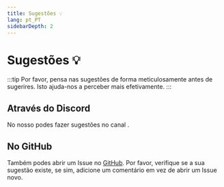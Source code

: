 ```yaml
---
title: Sugestões 💡
lang: pt_PT
sidebarDepth: 2
---
```


# Sugestões :bulb:

:::tip
Por favor, pensa nas sugestões de forma meticulosamente antes de sugerires. Isto ajuda-nos a perceber mais efetivamente.
:::

## Através do Discord

No nosso <discord/> podes fazer sugestões no canal <discord-channel channel="suggestions"/>.

## No GitHub

Também podes abrir um Issue no [GitHub][github.issues]. Por favor, verifique se a sua sugestão existe, se sim, adicione um comentário em vez de abrir um Issue novo.

<!-- ==START_FOOTER== Do NOT edit anything below this line! Any edits will be removed as content is auto generated! -->
[lssm.status]: https://status.lss-manager.de/
[lssm.discord]: https://discord.gg/RcTNjpB
[lssm.userscript]: https://v4.lss-manager.de/lssm-v4.user.js
[lssm.donations]: https://donate.lss-manager.de/
[docs]: https://docs.lss-manager.de/
[docs.home]: /pt_PT/
[docs.apps]: /pt_PT/apps.md
[docs.appstore]: /pt_PT/appstore.md
[docs.bugs]: /pt_PT/bugs.md
[docs.error_report]: /pt_PT/error_report.md
[docs.faq]: /pt_PT/faq.md
[docs.metadata]: /pt_PT/metadata.md
[docs.other]: /pt_PT/other.md
[docs.settings]: /pt_PT/settings.md
[docs.suggestions]: /pt_PT/suggestions.md
[docs.support]: /pt_PT/support.md
[games.self]: https://jogo-operador112.com
[tampermonkey]: https://tampermonkey.net/
[github]: https://github.com/LSS-Manager/LSSM-V.4
[github.issues]: https://github.com/LSS-Manager/LSSM-V.4/issues
[github.issues.open]: https://github.com/LSS-Manager/LSSM-V.4/issues?q=is%3Aissue+is%3Aopen+label%3Abug